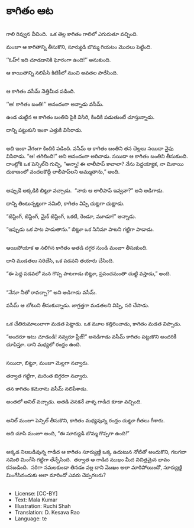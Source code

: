 # కాగితం ఆట

##
గాలి రివ్వున వీచింది.  ఒక తెల్ల కాగితం గాలిలో ఎగురుతూ వచ్చింది. 

మంజూ ఆ కాగితాన్ని తీసుకొని, సూర్యుడి బొమ్మ గియటం మొదలు పెట్టింది. 

‘‘ఓహ్! ఇది చూడడానికి ఘోరంగా ఉంది!’’ అనుకుంది. 

ఆ కాయితాన్ని నలిపేసి కిటికీలో నుంచి అవతల పారేసింది. 

##
ఆ కాగితం వసీమ్ నెత్తిమీద పడింది. 

‘‘ఆ! కాగితం బంతి!’’ ఆనందంగా అన్నాడు వసీమ్. 

ఉండ చుట్టిన ఆ కాగితం బంతిని పైకి విసిరి, కిందికి పడుతుంటే చూస్తున్నాడు.

దాన్ని పట్టుకుని ఇంకా ఎత్తుకి విసిరాడు.

##
అది ఇంకా వేగంగా కిందికి పడింది. వసీమ్ ఆ కాగితం బంతిని తన చెల్లలు సయిదా వైపు విసిరాడు. “ఆ! తగిలింది!” అని ఆనందంగా అరిచాడు. సయిదా ఆ కాగితం బంతిని తీసుకుంది. దాంట్లోకి ఒక పెన్సిల్‌ని గుచ్చి, “అన్నా! ఈ లాలీపాప్ కావాలా? నేను పెద్దయ్యాక, నా మిఠాయి దుకాణంలో వందలకొద్దీ లాలీపాప్‌లని అమ్ముతాను,” అంది. 

##
అప్పుడే అక్కడికి బిట్టూ వచ్చాడు.  “నాకు ఆ లాలీపాప్ ఇవ్వవా?” అని అడిగాడు. 

దాన్ని తింటున్నట్టుగా నమిలి, కాగితం విప్పి చుట్టగా చుట్టాడు. 

“టెస్టింగ్, టెస్టింగ్, మైక్ టెస్టింగ్, ఒకటీ, రెండూ, మూడూ!” అన్నాడు. 

“ఇప్పుడు ఒక పాట పాడుతాను.” బిట్టూ ఒక సినిమా పాటని గట్టిగా పాడాడు. 

##
ఆయిపోయాక ఆ నలిగిన కాగితం అతడి దగ్గర నుండి మంజూ తీసుకుంది. 

దాని ముడతలు సరిజేసి, ఒక పడవని తయారు చేసింది. 

“ఈ పెద్ద పడవలో మన గొప్ప పాటగాడు బిట్టూ, ప్రపంచమంతా చుట్టి వస్తాడు,” అంది. 

##
“నేనూ నీతో రావచ్చా?” అని అడిగాడు వసీమ్. 

వసీమ్ ఆ బోటుని తీసుకున్నాడు. జాగ్రత్తగా మడతలని విప్పి, సరి చేసాడు. 

##
ఒక చేతిరుమాలులాగా మడత పెట్టాడు. ఒక మూల కత్తిరించాడు, కాగితం మడత విప్పాడు. 

“అందరూ ఇటు చూడండి! నవ్వరూ ప్లీజ్!” అనడిగాడు వసీమ్ కాగితం పట్టుకొని అందరికీ చూపిస్తూ. దాని మధ్యలో రంధ్రం ఉంది. 

##
సయిదా, బిట్టూ, మంజూ మెల్లగా నవ్వారు. 

తర్వాత గట్టిగా, మరింత బిగ్గరగా నవ్వారు. 

తన కాగితం కెమెరాను వసీమ్ నలిపేశాడు. 

అంతలో అనిల్ వచ్చాడు. అతడి వెనకనే వాళ్ళ గాడిద కూడా వచ్చింది. 

##
అనిల్ మంజూ పెన్సిల్ తీసుకొని, కాగితం మధ్యవున్న రంధ్రం చుట్టూ గీతలు గీశారు. 

అది చూసి మంజూ అంది, “ఈ సూర్యుడి బొమ్మ గొప్పగా ఉంది!” 

##
అక్కడ నిలబడివున్న గాడిద ఆ కాగితం సూర్యుణ్ణి ఒక్క ఉదుటున నోటితో అందుకొని, గబగబా నమిలి మింగేసి గట్టిగా తేన్చేసింది.  తర్వాత ఆ గాడిద ముఖం మీద విచిత్రమైన భావం కనబడింది.  సరిగా నమలకుండా తినడం వల్ల దాని మొఖం అలా మారిపోయిందో, సూర్యుణ్ణి మింగేసినందుకు అలా మారిందో ఎవరు చెప్పగలరు? 

##
* License: [CC-BY]
* Text: Mala Kumar
* Illustration: Ruchi Shah
* Translation: D. Kesava Rao
* Language: te
